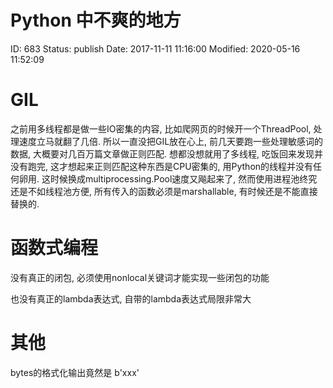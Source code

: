 # Python 中不爽的地方


ID: 683
Status: publish
Date: 2017-11-11 11:16:00
Modified: 2020-05-16 11:52:09


# GIL

之前用多线程都是做一些IO密集的内容, 比如爬网页的时候开一个ThreadPool, 处理速度立马就翻了几倍. 所以一直没把GIL放在心上, 前几天要跑一些处理敏感词的数据, 大概要对几百万篇文章做正则匹配. 想都没想就用了多线程, 吃饭回来发现并没有跑完, 这才想起来正则匹配这种东西是CPU密集的, 用Python的线程并没有任何卵用. 这时候换成multiprocessing.Pool速度又飚起来了, 然而使用进程池终究还是不如线程池方便, 所有传入的函数必须是marshallable, 有时候还是不能直接替换的.

# 函数式编程

没有真正的闭包, 必须使用nonlocal关键词才能实现一些闭包的功能

也没有真正的lambda表达式, 自带的lambda表达式局限非常大

# 其他

bytes的格式化输出竟然是 b'xxx'